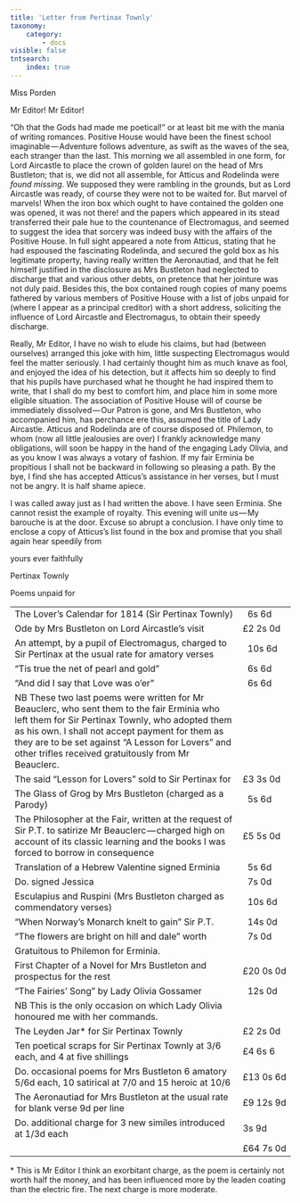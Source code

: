 ```yaml
---
title: 'Letter from Pertinax Townly'
taxonomy:
    category:
        - docs
visible: false
tntsearch:
    index: true
---
```

<div class="author">Miss Porden</div>

Mr Editor! Mr Editor!

“Oh that the Gods had made me poetical!” or at least bit me with the mania of writing romances. Positive House would have been the finest school imaginable — Adventure follows adventure, as swift as the waves of the sea, each stranger than the last. This morning we all assembled in one form, for Lord Aircastle to place the crown of golden laurel on the head of Mrs Bustleton; that is, we did not all assemble, for Atticus and Rodelinda were *found missing*. We supposed they were rambling in the grounds, but as Lord Aircastle was ready, of course they were not to be waited for. But marvel of marvels! When the iron box which ought to have contained the golden one was opened, it was not there! and the papers which appeared in its stead transferred their pale hue to the countenance of Electromagus, and seemed to suggest the idea that sorcery was indeed busy with the affairs of the Positive House. In full sight appeared a note from Atticus, stating that he had espoused the fascinating Rodelinda, and secured the gold box as his legitimate property, having really written the Aeronautiad, and that he felt himself justified in the disclosure as Mrs Bustleton had neglected to discharge that and various other debts, on pretence that her jointure was not duly paid. Besides this, the box contained rough copies of many poems fathered by various members of Positive House with a list of jobs unpaid for (where I appear as a principal creditor) with a short address, soliciting the influence of Lord Aircastle and Electromagus, to obtain their speedy discharge.

Really, Mr Editor, I have no wish to elude his claims, but had (between ourselves) arranged this joke with him, little suspecting Electromagus would feel the matter seriously. I had certainly thought him as much knave as fool, and enjoyed the idea of his detection, but it affects him so deeply to find that his pupils have purchased what he thought he had inspired them to write, that I shall do my best to comfort him, and place him in some more eligible situation. The association of Positive House will of course be immediately dissolved — Our Patron is gone, and Mrs Bustleton, who accompanied him, has perchance ere this, assumed the title of Lady Aircastle. Atticus and Rodelinda are of course disposed of. Philemon, to whom (now all little jealousies are over) I frankly acknowledge many obligations, will soon be happy in the hand of the engaging Lady Olivia, and as you know I was always a votary of fashion. If my fair Erminia be propitious I shall not be backward in following so pleasing a path. By the bye, I find she has accepted Atticus’s assistance in her verses, but I must not be angry. It is half shame apiece.

I was called away just as I had written the above. I have seen Erminia. She cannot resist the example of royalty. This evening will unite us — My barouche is at the door. Excuse so abrupt a conclusion. I have only time to enclose a copy of Atticus’s list found in the box and promise that you shall again hear speedily from

yours ever faithfully 

Pertinax Townly

<span class="title">Poems unpaid for</span>

<table>
	<tr>
		<td>The Lover’s Calendar for 1814 (Sir Pertinax Townly)</td>
		<td class="price">&nbsp;&nbsp;6s&nbsp;6d</td>
	</tr>
	<tr>
		<td>Ode by Mrs Bustleton on Lord Aircastle’s visit</td>
		<td class="price">£2&nbsp;2s&nbsp;0d</td>
	</tr>
	<tr>
		<td>An attempt, by a pupil of Electromagus, charged to Sir Pertinax at the usual rate for amatory verses</td>
		<td class="price">&nbsp;&nbsp;10s&nbsp;6d</td>
	</tr>
	<tr>
		<td>“Tis true the net of pearl and gold”</td>
		<td class="price">&nbsp;&nbsp;6s&nbsp;6d</td>
	</tr>
	<tr>
		<td>“And did I say that Love was o’er”</td>
		<td class="price">&nbsp;&nbsp;6s&nbsp;6d</td>
	</tr>
	<tr>
		<td>NB These two last poems were written for Mr Beauclerc, who sent them to the fair Erminia who left them for Sir Pertinax Townly, who adopted them as his own. I shall not accept payment for them as they are to be set against “A Lesson for Lovers” and other trifles received gratuitously from Mr Beauclerc.</td>
		<td class="price"></td>
	</tr>
	<tr>
		<td>The said “Lesson for Lovers” sold to Sir Pertinax for</td>
		<td class="price">£3&nbsp;3s&nbsp;0d</td>
	</tr>
	<tr>
		<td>The Glass of Grog by Mrs Bustleton (charged as a Parody)</td>
		<td class="price">&nbsp;&nbsp;5s&nbsp;6d</td>
	</tr>
	<tr>
		<td>The Philosopher at the Fair, written at the request of Sir P.T. to satirize Mr Beauclerc — charged high on account of its classic learning and the books I was forced to borrow in consequence</td>
		<td class="price">£5&nbsp;5s&nbsp;0d</td>
	</tr>
	<tr>
		<td>Translation of a Hebrew Valentine signed Erminia</td>
		<td class="price">&nbsp;&nbsp;5s&nbsp;6d</td>
	</tr>
	<tr>
		<td>Do. signed Jessica</td>
		<td class="price">&nbsp;&nbsp;7s&nbsp;0d</td>
	</tr>
	<tr>
		<td>Esculapius and Ruspini (Mrs Bustleton charged as commendatory verses)</td>
		<td class="price">&nbsp;&nbsp;10s&nbsp;6d</td>
	</tr>
	<tr>
		<td>“When Norway’s Monarch knelt to gain” Sir P.T.</td>
		<td class="price">&nbsp;&nbsp;14s&nbsp;0d</td>
	</tr>
	<tr>
		<td>“The flowers are bright on hill and dale” worth</td>
		<td class="price">&nbsp;&nbsp;7s&nbsp;0d</td>
	</tr>
	<tr>
		<td>Gratuitous to Philemon for Erminia.</td>
		<td class="price"></td>
	</tr>
	<tr>
		<td>First Chapter of a Novel for Mrs Bustleton and prospectus for the rest</td>
		<td class="price">£20&nbsp;0s&nbsp;0d</td>
	</tr>
	<tr>
		<td>“The Fairies’ Song” by Lady Olivia Gossamer</td>
		<td class="price">&nbsp;&nbsp;12s&nbsp;0d</td>
	</tr>
	<tr>
		<td>NB This is the only occasion on which Lady Olivia honoured me with her commands. </td>
		<td class="price"></td>
	</tr>
	<tr>
		<td>The Leyden Jar* for Sir Pertinax Townly</td>
		<td class="price">£2&nbsp;2s&nbsp;0d</td>
	</tr>
	<tr>
		<td>Ten poetical scraps for Sir Pertinax Townly at 3/6 each, and 4 at five shillings</td>
		<td class="price">£4&nbsp;6s&nbsp;6<d/td>
	</tr>
	<tr>
		<td>Do. occasional poems for Mrs Bustleton 6 amatory 5/6d each, 10 satirical at 7/0 and 15 heroic at 10/6</td>
		<td class="price">£13&nbsp;0s&nbsp;6d</td>
	</tr>
	<tr>
		<td>The Aeronautiad for Mrs Bustleton at the usual rate for blank verse 9d per line</td>
		<td class="price">£9&nbsp;12s&nbsp;9d</td>
	</tr>
	<tr>
		<td>Do. additional charge for 3 new similes introduced at 1/3d each</td>
		<td class="price">3s&nbsp;9d</td>
	</tr>
	<tr>
		<td></td>
		<td class="price">£64&nbsp;7s&nbsp;0d</td>
	</tr>
</table>

\* This is Mr Editor I think an exorbitant charge, as the poem is certainly not worth half the money, and has been influenced more by the leaden coating than the electric fire. The next charge is more moderate.